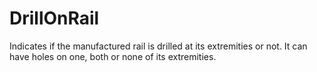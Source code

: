 DrillOnRail
===========

Indicates if the manufactured rail is drilled at its extremities or not. It can have holes on one, both or none of its extremities.
